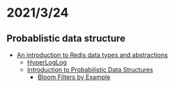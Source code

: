 # 2021/3/24
## Probablistic data structure
- [An introduction to Redis data types and abstractions](https://redis.io/topics/data-types-intro)
  - [HyperLogLog](https://en.wikipedia.org/wiki/HyperLogLog)
  - [Introduction to Probabilistic Data Structures](https://dzone.com/articles/introduction-probabilistic-0)
    - [Bloom Filters by Example](https://llimllib.github.io/bloomfilter-tutorial/)